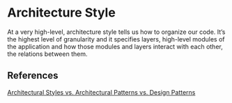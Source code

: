 # Architecture Style

At a very high-level, architecture style tells us how to organize our code. It’s the highest level of granularity and it specifies layers, high-level modules of the application and how those modules and layers interact with each other, the relations between them.

## References

[Architectural Styles vs. Architectural Patterns vs. Design Patterns](https://herbertograca.com/2017/07/28/architectural-styles-vs-architectural-patterns-vs-design-patterns/#:~:text=Architectural%20styles%20tell%20us%2C%20in,other%2C%20the%20relations%20between%20them.)
